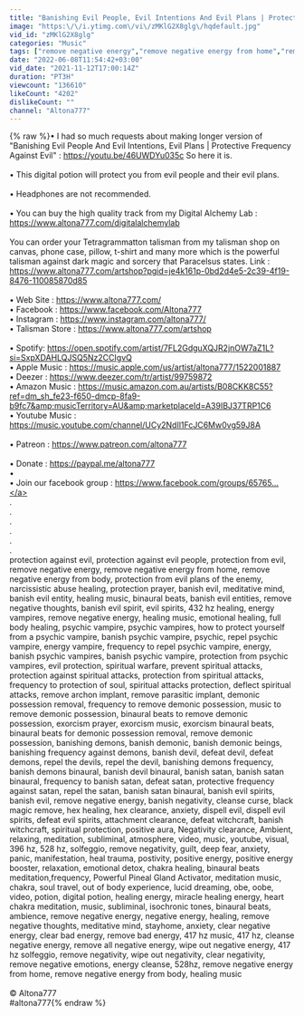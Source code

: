 ```yaml
---
title: "Banishing Evil People, Evil Intentions And Evil Plans | Protection Against Evil (Longer Version)"
image: "https:\/\/i.ytimg.com\/vi\/zMKlG2X8glg\/hqdefault.jpg"
vid_id: "zMKlG2X8glg"
categories: "Music"
tags: ["remove negative energy","remove negative energy from home","remove negative energy from body"]
date: "2022-06-08T11:54:42+03:00"
vid_date: "2021-11-12T17:00:14Z"
duration: "PT3H"
viewcount: "136610"
likeCount: "4202"
dislikeCount: ""
channel: "Altona777"
---
```

{% raw %}• I had so much requests about making longer version of &quot;Banishing Evil People And Evil Intentions, Evil Plans | Protective Frequency Against Evil&quot; : <a rel="nofollow" target="blank" href="https://youtu.be/46UWDYu035c">https://youtu.be/46UWDYu035c</a> So here it is.<br /><br />• This digital potion will protect you from evil people and their evil plans.<br /><br />• Headphones are not recommended.<br /><br />• You can buy the high quality track from my Digital Alchemy Lab : <a rel="nofollow" target="blank" href="https://www.altona777.com/digitalalchemylab">https://www.altona777.com/digitalalchemylab</a><br /><br />You can order your Tetragrammatton talisman from my talisman shop on canvas, phone case, pillow, t-shirt and many more which is the powerful talisman against dark magic and sorcery that Paracelsus states.  Link : <a rel="nofollow" target="blank" href="https://www.altona777.com/artshop?pgid=je4k161p-0bd2d4e5-2c39-4f19-8476-110085870d85">https://www.altona777.com/artshop?pgid=je4k161p-0bd2d4e5-2c39-4f19-8476-110085870d85</a><br /><br />• Web Site : <a rel="nofollow" target="blank" href="https://www.altona777.com/">https://www.altona777.com/</a><br />• Facebook : <a rel="nofollow" target="blank" href="https://www.facebook.com/Altona777">https://www.facebook.com/Altona777</a><br />• Instagram : <a rel="nofollow" target="blank" href="https://www.instagram.com/altona777/">https://www.instagram.com/altona777/</a><br />• Talisman Store : <a rel="nofollow" target="blank" href="https://www.altona777.com/artshop">https://www.altona777.com/artshop</a><br /><br />• Spotify: <a rel="nofollow" target="blank" href="https://open.spotify.com/artist/7FL2GdguXQJR2jnOW7aZ1L?si=SxpXDAHLQJSQ5Nz2CCIgvQ">https://open.spotify.com/artist/7FL2GdguXQJR2jnOW7aZ1L?si=SxpXDAHLQJSQ5Nz2CCIgvQ</a><br />• Apple Music : <a rel="nofollow" target="blank" href="https://music.apple.com/us/artist/altona777/1522001887">https://music.apple.com/us/artist/altona777/1522001887</a><br />• Deezer : <a rel="nofollow" target="blank" href="https://www.deezer.com/tr/artist/99759872">https://www.deezer.com/tr/artist/99759872</a><br />• Amazon Music : <a rel="nofollow" target="blank" href="https://music.amazon.com.au/artists/B08CKK8C55?ref=dm_sh_fe23-f650-dmcp-8fa9-b9fc7&amp;musicTerritory=AU&amp;marketplaceId=A39IBJ37TRP1C6">https://music.amazon.com.au/artists/B08CKK8C55?ref=dm_sh_fe23-f650-dmcp-8fa9-b9fc7&amp;musicTerritory=AU&amp;marketplaceId=A39IBJ37TRP1C6</a><br />• Youtube Music : <a rel="nofollow" target="blank" href="https://music.youtube.com/channel/UCy2NdIl1FcJC6Mw0vg59J8A">https://music.youtube.com/channel/UCy2NdIl1FcJC6Mw0vg59J8A</a><br /><br />• Patreon : <a rel="nofollow" target="blank" href="https://www.patreon.com/altona777">https://www.patreon.com/altona777</a><br /><br />• Donate : <a rel="nofollow" target="blank" href="https://paypal.me/altona777">https://paypal.me/altona777</a><br />•<br />• Join our facebook group : <a rel="nofollow" target="blank" href="https://www.facebook.com/groups/65765...">https://www.facebook.com/groups/65765...</a><br />.<br />.<br />.<br />.<br />.<br />.<br />protection against evil, protection against evil people, protection from evil, remove negative energy, remove negative energy from home, remove negative energy from body, protection from evil plans of the enemy, narcissistic abuse healing, protection prayer, banish evil, meditative mind, banish evil entity, healing music, binaural beats, banish evil entities, remove negative thoughts, banish evil spirit, evil spirits, 432 hz healing, energy vampires, remove negative energy, healing music, emotional healing, full body healing, psychic vampire, psychic vampires, how to protect yourself from a psychic vampire, banish psychic vampire, psychic, repel psychic vampire, energy vampire, frequency to repel psychic vampire, energy, banish psychic vampires, banish psychic vampire, protection from psychic vampires, evil protection, spiritual warfare, prevent spiritual attacks, protection against spiritual attacks, protection from spiritual attacks, frequency to protection of soul, spiritual attacks protection, deflect spiritual attacks, remove archon implant, remove parasitic implant, demonic possession removal, frequency to remove demonic possession, music to remove demonic possession, binaural beats to remove demonic possession, exorcism prayer, exorcism music, exorcism binaural beats, binaural beats for demonic possession removal, remove demonic possession, banishing demons, banish demonic, banish demonic beings, banishing frequency against demons, banish devil, defeat devil, defeat demons, repel the devils, repel the devil, banishing demons frequency, banish demons binaural, banish devil binaural, banish satan, banish satan binaural, frequency to banish satan, defeat satan, protective frequency against satan, repel the satan, banish satan binaural, banish evil spirits, banish evil, remove negative energy, banish negativity, cleanse curse, black magic remove, hex healing, hex clearance, anxiety, dispell evil, dispell evil spirits, defeat evil spirits, attachment clearance, defeat witchcraft, banish witchcraft, spiritual protection, positive aura, Negativity clearance, Ambient, relaxing, meditation, subliminal, atmosphere, video, music, youtube, visual, 396 hz, 528 hz, solfeggio, remove negativity, guilt, deep fear, anxiety, panic, manifestation, heal trauma, postivity, positive energy, positive energy booster, relaxation, emotional detox, chakra healing, binaural beats meditation,frequency, Powerful Pineal Gland Activator, meditation music, chakra, soul travel, out of body experience, lucid dreaming, obe, oobe, video, potion, digital potion, healing energy, miracle healing energy, heart chakra  meditation, music, subliminal, isochronic tones, binaural beats, ambience, remove negative energy, negative energy, healing, remove negative thoughts, meditative mind, stayhome, anxiety, clear negative energy, clear bad energy, remove bad energy, 417 hz music, 417 hz, cleanse negative energy, remove all negative energy, wipe out negative energy, 417 hz solfeggio, remove negativity, wipe out negativity, clear negativity, remove negative emotions, energy cleanse, 528hz, remove negative energy from home, remove negative energy from body, healing music<br /><br />©️ Altona777<br />#altona777{% endraw %}
